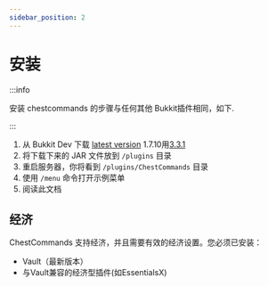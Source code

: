 ```yaml
---
sidebar_position: 2
---
```


# 安装

:::info

安装 chestcommands 的步骤与任何其他 Bukkit插件相同，如下.

:::

1. 从 Bukkit Dev 下载 [latest version](https://dev.bukkit.org/projects/chest-commands/files) 1.7.10用[3.3.1](https://dev.bukkit.org/projects/chest-commands/files/2977162)
2. 将下载下来的 JAR 文件放到 `/plugins` 目录
3. 重启服务器，你将看到 `/plugins/ChestCommands` 目录
4. 使用 `/menu` 命令打开示例菜单
5. 阅读此文档

## 经济

ChestCommands 支持经济，并且需要有效的经济设置。您必须已安装：

- Vault（最新版本）
- 与Vault兼容的经济型插件(如EssentialsX)
